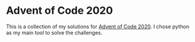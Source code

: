 # Advent of Code 2020

This is a collection of my solutions for [Advent of Code 2020](https://adventofcode.com/2020).
I chose python as my main tool to solve the challenges.
